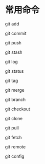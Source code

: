 # 常用命令

git add 



git commit

git push

git stash

git log

git status

git tag

git merge

git branch

git checkout

git clone 

git pull

git fetch

git remote

git config

